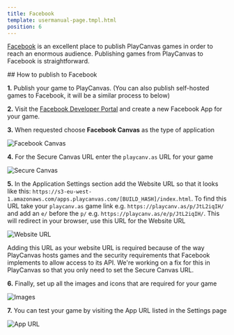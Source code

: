 ```yaml
---
title: Facebook
template: usermanual-page.tmpl.html
position: 6
---
```


[Facebook][1] is an excellent place to publish PlayCanvas games in order to reach an enormous audience. Publishing games from PlayCanvas to Facebook is straightforward.

## How to publish to Facebook

**1.** Publish your game to PlayCanvas. (You can also publish self-hosted games to Facebook, it will be a similar process to below)

**2.** Visit the [Facebook Developer Portal][2] and create a new Facebook App for your game.

**3.** When requested choose **Facebook Canvas** as the type of application

![Facebook Canvas][3]

**4.** For the Secure Canvas URL enter the `playcanv.as` URL for your game

![Secure Canvas][4]

**5.** In the Application Settings section add the Website URL so that it looks like this: `https://s3-eu-west-1.amazonaws.com/apps.playcanvas.com/[BUILD_HASH]/index.html`. To find this URL take your `playcanv.as` game link e.g. `https://playcanv.as/p/JtL2iqIH/` and add an `e/` before the `p/` e.g. `https://playcanv.as/e/p/JtL2iqIH/`. This will redirect in your browser, use this URL for the Website URL

![Website URL][5]

<div class="alert alert-info">
Adding this URL as your website URL is required because of the way PlayCanvas hosts games and the security requirements that Facebook implements to allow access to its API. We're working on a fix for this in PlayCanvas so that you only need to set the Secure Canvas URL.
</div>

**6.** Finally, set up all the images and icons that are required for your game

![Images][6]

**7.** You can test your game by visiting the App URL listed in the Settings page

![App URL][7]

[1]: http://facebook.com
[2]: https://developers.facebook.com/
[3]: /images/user-manual/publishing/web/facebook/choose-platform.jpg
[4]: /images/user-manual/publishing/web/facebook/secure-canvas-url.jpg
[5]: /images/user-manual/publishing/web/facebook/website-url.jpg
[6]: /images/user-manual/publishing/web/facebook/icons.jpg
[7]: /images/user-manual/publishing/web/facebook/app-url.jpg
